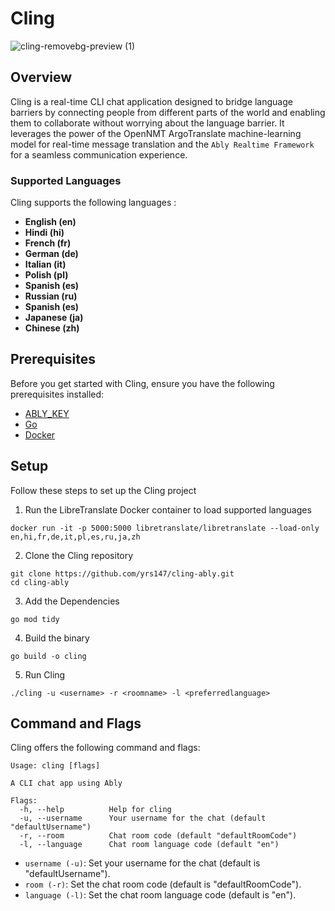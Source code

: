 # Cling 
![cling-removebg-preview (1)](https://github.com/yrs147/cling-ably/assets/98258627/be18c246-db29-4a01-b494-661df2863fdd)



## Overview
Cling is a real-time CLI chat application designed to bridge language barriers by connecting people from different parts of the world and enabling them to collaborate without worrying about the language barrier. It leverages the power of the OpenNMT ArgoTranslate machine-learning model for real-time message translation and the `Ably Realtime Framework` for a seamless communication experience.

### Supported Languages
Cling supports the following languages :
- **English (en)**
- **Hindi (hi)**
- **French (fr)**
- **German (de)**
- **Italian (it)**
- **Polish (pl)**
- **Spanish (es)**
-  **Russian (ru)**
-  **Spanish (es)**
-  **Japanese (ja)**
-  **Chinese (zh)**

## Prerequisites
Before you get started with Cling, ensure you have the following prerequisites installed:
- [ABLY_KEY](https://ably.com/)
- [Go](https://golang.org/)
- [Docker](https://www.docker.com/get-started)

## Setup
Follow these steps to set up the Cling project

1. Run the LibreTranslate Docker container to load supported languages
```
docker run -it -p 5000:5000 libretranslate/libretranslate --load-only en,hi,fr,de,it,pl,es,ru,ja,zh
```
2. Clone the Cling repository

```
git clone https://github.com/yrs147/cling-ably.git
cd cling-ably
```
3. Add the Dependencies
```
go mod tidy

```

4. Build the binary
```
go build -o cling
```

5. Run Cling

```
./cling -u <username> -r <roomname> -l <preferredlanguage>

```

## Command and Flags

Cling offers the following command and flags:

```
Usage: cling [flags]

A CLI chat app using Ably

Flags:
  -h, --help          Help for cling
  -u, --username      Your username for the chat (default "defaultUsername")
  -r, --room          Chat room code (default "defaultRoomCode")
  -l, --language      Chat room language code (default "en")

```

- `username (-u)`: Set your username for the chat (default is "defaultUsername").
- `room (-r)`: Set the chat room code (default is "defaultRoomCode").
- `language (-l)`: Set the chat room language code (default is "en").

